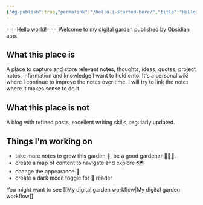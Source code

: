 ```yaml
---
{"dg-publish":true,"permalink":"/hello-i-started-here/","title":"Hello, I started here","tags":["gardenEntry"],"created":"2025-02-01T21:25:43.911+11:00","updated":"2025-02-02T11:48:03.515+11:00"}
---
```


===Hello world!=== Welcome to my digital garden published by Obsidian app. 

## What this place is
A place to capture and store relevant notes, thoughts, ideas, quotes, project notes, information and knowledge I want to hold onto. 
It's a personal wiki where I continue to improve the notes over time. I will try to link the notes where it makes sense to do it. 
## What this place is not
A blog with refined posts, excellent writing skills, regularly updated.
## Things I'm working on
- take more notes to grow this garden 🌳, be a good gardener 🧑🏼‍🌾. 
- create a map of content to navigate and explore 🗺️
- change the appearance 🎨
- create a dark mode toggle for 🦉 reader

You might want to see [[My digital garden workflow\|My digital garden workflow]] 


